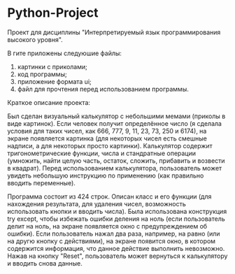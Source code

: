 # Python-Project
Проект для дисциплины "Интерпретируемый язык программирования высокого уровня".

В гите приложены следуюшие файлы:
1) картинки с приколами;
2) код программы;
3) приложение формата ui;
4) файл для прочтения перед использованием программы.

Краткое описание проекта:

Был сделан визуальный калькулятор с небольшими мемами (приколы в виде картинок). Если человек получит определённое число (я сделала условия для таких чисел, как 666, 777, 9, 11, 23, 73, 250 и 6174), на экране появляется картинка (для некоторых чисел есть смешные надписи, а для некоторых просто картинки). Калькулятор содержит тригонометрические функции, числа и стандратные операции (умножить, найти целую часть, остаток, сложить, прибавить и возвести в квадрат). Перед использованием калькулятора, пользователь может увидеть небольшую инструкцию по применению (как правильно вводить переменные).

Программа состоит из 424 строк. Описан класс и его функции (для нахождения результата, для удаления чисел, возможность использовать кнопки и вводить числа). Была использована конструкция try except, чтобы избежать ошибки деления на ноль (если пользователь делит на ноль, на экране появляется окно с предупреждением об ошибки). Если пользователь нажал два раза, например, на равно (или на другю кнопку с действиями), на экране появится окно, в котором содержится информация, что данное действие выполнить невозможно. Нажав на кнопку "Reset", пользователь может вернуться к калькулятору и вводить снова данные.
